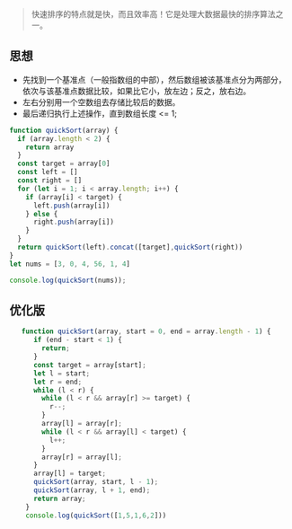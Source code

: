 
> 快速排序的特点就是快，而且效率高！它是处理大数据最快的排序算法之一。

## 思想
- 先找到一个基准点（一般指数组的中部），然后数组被该基准点分为两部分，依次与该基准点数据比较，如果比它小，放左边；反之，放右边。
- 左右分别用一个空数组去存储比较后的数据。
- 最后递归执行上述操作，直到数组长度 <= 1;

```js
function quickSort(array) {
  if (array.length < 2) {
    return array
  }
  const target = array[0]
  const left = []
  const right = []
  for (let i = 1; i < array.length; i++) {
    if (array[i] < target) {
      left.push(array[i])
    } else {
      right.push(array[i])
    }
  }
  return quickSort(left).concat([target],quickSort(right))
}
let nums = [3, 0, 4, 56, 1, 4]

console.log(quickSort(nums)); 
```
## 优化版
```js
   function quickSort(array, start = 0, end = array.length - 1) {
      if (end - start < 1) {
        return;
      }
      const target = array[start];
      let l = start;
      let r = end;
      while (l < r) {
        while (l < r && array[r] >= target) {
          r--;
        }
        array[l] = array[r];
        while (l < r && array[l] < target) {
          l++;
        }
        array[r] = array[l];
      }
      array[l] = target;
      quickSort(array, start, l - 1);
      quickSort(array, l + 1, end);
      return array;
    }
    console.log(quickSort([1,5,1,6,2]))
```